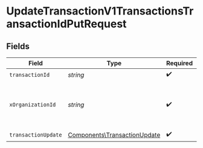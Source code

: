 # UpdateTransactionV1TransactionsTransactionIdPutRequest


## Fields

| Field                                                                        | Type                                                                         | Required                                                                     | Description                                                                  | Example                                                                      |
| ---------------------------------------------------------------------------- | ---------------------------------------------------------------------------- | ---------------------------------------------------------------------------- | ---------------------------------------------------------------------------- | ---------------------------------------------------------------------------- |
| `transactionId`                                                              | *string*                                                                     | :heavy_check_mark:                                                           | N/A                                                                          |                                                                              |
| `xOrganizationId`                                                            | *string*                                                                     | :heavy_check_mark:                                                           | The unique identifier for the organization making the request                | org_12345                                                                    |
| `transactionUpdate`                                                          | [Components\TransactionUpdate](../../Models/Components/TransactionUpdate.md) | :heavy_check_mark:                                                           | N/A                                                                          |                                                                              |